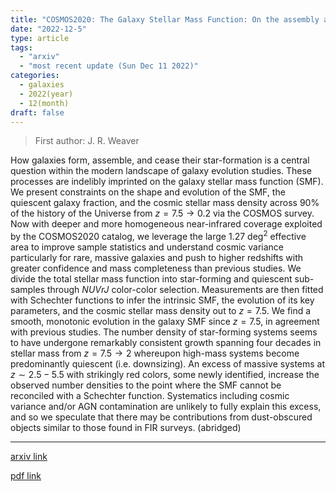 ```yaml
---
title: "COSMOS2020: The Galaxy Stellar Mass Function: On the assembly and star formation cessation of galaxies at $0.2\\lt z \\leq 7.5$"
date: "2022-12-5"
type: article
tags:
  - "arxiv"
  - "most recent update (Sun Dec 11 2022)"
categories:
  - galaxies
  - 2022(year)
  - 12(month)
draft: false
---
```


> First author: J. R. Weaver

 How galaxies form, assemble, and cease their star-formation is a central
question within the modern landscape of galaxy evolution studies. These
processes are indelibly imprinted on the galaxy stellar mass function (SMF). We
present constraints on the shape and evolution of the SMF, the quiescent galaxy
fraction, and the cosmic stellar mass density across 90% of the history of the
Universe from $z=7.5\rightarrow0.2$ via the COSMOS survey. Now with deeper and
more homogeneous near-infrared coverage exploited by the COSMOS2020 catalog, we
leverage the large 1.27 deg$^{2}$ effective area to improve sample statistics
and understand cosmic variance particularly for rare, massive galaxies and push
to higher redshifts with greater confidence and mass completeness than previous
studies. We divide the total stellar mass function into star-forming and
quiescent sub-samples through $NUVrJ$ color-color selection. Measurements are
then fitted with Schechter functions to infer the intrinsic SMF, the evolution
of its key parameters, and the cosmic stellar mass density out to $z=7.5$. We
find a smooth, monotonic evolution in the galaxy SMF since $z=7.5$, in
agreement with previous studies. The number density of star-forming systems
seems to have undergone remarkably consistent growth spanning four decades in
stellar mass from $z=7.5\rightarrow2$ whereupon high-mass systems become
predominantly quiescent (i.e. downsizing). An excess of massive systems at
$z\sim2.5-5.5$ with strikingly red colors, some newly identified, increase the
observed number densities to the point where the SMF cannot be reconciled with
a Schechter function. Systematics including cosmic variance and/or AGN
contamination are unlikely to fully explain this excess, and so we speculate
that there may be contributions from dust-obscured objects similar to those
found in FIR surveys. (abridged)

---
[arxiv link](http://arxiv.org/abs/2212.02512v1)

[pdf link](http://arxiv.org/pdf/2212.02512v1)